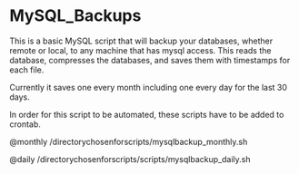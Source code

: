 # MySQL_Backups

This is a basic MySQL script that will backup your databases, whether remote or local, to any machine that has mysql access.
This reads the database, compresses the databases, and saves them with timestamps for each file.

Currently it saves one every month including one every day for the last 30 days.

In order for this script to be automated, these scripts have to be added to crontab.

@monthly /directorychosenforscripts/mysqlbackup_monthly.sh

@daily /directorychosenforscripts/scripts/mysqlbackup_daily.sh
